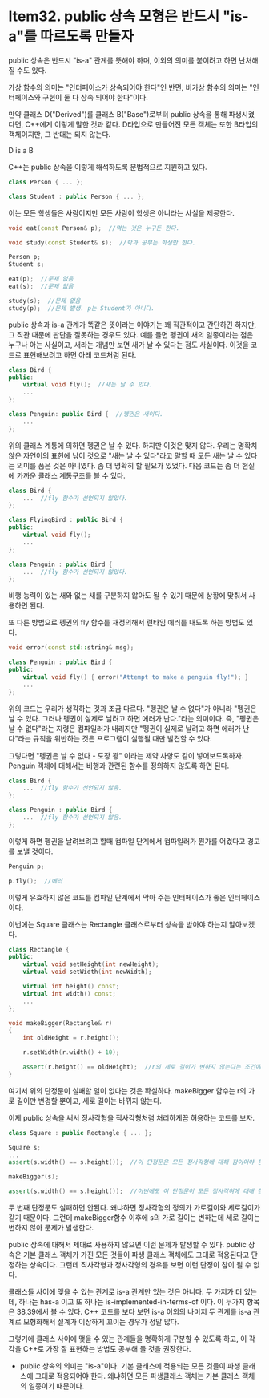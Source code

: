 # Item32. public 상속 모형은 반드시 "is-a"를 따르도록 만들자
public 상속은 반드시 "is-a" 관계를 뜻해야 하며, 이외의 의미를 붙이려고 하면 난처해질 수도 있다.

가상 함수의 의미는 "인터페이스가 상속되어야 한다"인 반면, 비가상 함수의 의미는 "인터페이스와 구현이 둘 다 상속 되어야 한다"이다.

만약 클래스 D("Derived")를 클래스 B("Base")로부터 public 상속을 통해 파생시켰다면, C++에게 이렇게 말한 것과 같다. D타입으로 만들어진 모든 객체는 또한 B타입의 객체이지만, 그 반대는 되지 않는다.

D is a B

C++는 public 상속을 이렇게 해석하도록 문법적으로 지원하고 있다.
```cpp
class Person { ... };

class Student : public Person { ... };
```
이는 모든 학생들은 사람이지만 모든 사람이 학생은 아니라는 사실을 제공한다.
```cpp
void eat(const Person& p);  //먹는 것은 누구든 한다.

void study(const Student& s);  //학과 공부는 학생만 한다.

Person p;
Student s;

eat(p);  //문제 없음
eat(s);  //문제 없음

study(s);  //문제 없음
study(p);  //문제 발생. p는 Student가 아니다.
```
public 상속과 is-a 관계가 똑같은 뜻이라는 이야기는 꽤 직관적이고 간단하긴 하지만, 그 직관 때문에 판단을 잘못하는 경우도 있다. 예를 들면 펭귄이 새의 일종이라는 점은 누구나 아는 사실이고, 새라는 개념만 보면 새가 날 수 있다는 점도 사실이다. 이것을 코드로 표현해보려고 하면 아래 코드처럼 된다.
```cpp
class Bird {
public:
	virtual void fly();  //새는 날 수 있다.
	...
};

class Penguin: public Bird {  //펭귄은 새이다.
	...
};
```
위의 클래스 계통에 의하면 펭귄은 날 수 있다. 하지만 이것은 맞지 않다. 우리는 명확치 않은 자연어의 표현에 낚이 것으로 "새는 날 수 있다"라고 말할 때 모든 새는 날 수 있다는 의미를 품은 것은 아니였다. 좀 더 명확히 할 필요가 있었다. 다음 코드는 좀 더 현실에 가까운 클래스 계통구조를 볼 수 있다.
```cpp
class Bird {
	...  //fly 함수가 선언되지 않았다.
};

class FlyingBird : public Bird {
public:
	virtual void fly();
	...
};

class Penguin : public Bird {
	...  //fly 함수가 선언되지 않았다.
};
```
비행 능력이 있는 새와 없는 새를 구분하지 않아도 될 수 있기 때문에 상황에 맞춰서 사용하면 된다.

또 다른 방법으로 펭귄의 fly 함수를 재정의해서 런타임 에러를 내도록 하는 방법도 있다.
```cpp
void error(const std::string& msg);

class Penguin : public Bird {
public:
	virtual void fly() { error("Attempt to make a penguin fly!"); }
	...
};
```
위의 코드는 우리가 생각하는 것과 조금 다르다. "펭귄은 날 수 없다"가 아니라 "펭귄은 날 수 있다. 그러나 펭귄이 실제로 날려고 하면 에러가 난다."라는 의미이다. 즉, "펭귄은 날 수 없다"라는 지령은 컴파일러가 내리지만 "펭귄이 실제로 날려고 하면 에러가 난다"라는 규칙을 위반하는 것은 프로그램이 실행될 때만 발견할 수 있다.

그렇다면 "펭귄은 날 수 없다 - 도장 꽝" 이라는 제약 사항도 같이 넣어보도록하자. Penguin 객체에 대해서는 비행과 관련된 함수를 정의하지 않도록 하면 된다.
```cpp
class Bird {
	...  //fly 함수가 선언되지 않음.
};

class Penguin : public Bird {
	...  //fly 함수가 선언되지 않음.
};
```
이렇게 하면 펭귄을 날려보려고 할때 컴파일 단계에서 컴파일러가 뭔가를 어겼다고 경고를 보낼 것이다.
```cpp
Penguin p;

p.fly();  //에러
```
이렇게 유효하지 않은 코드를 컴파일 단계에서 막아 주는 인터페이스가 좋은 인터페이스이다.

이번에는 Square 클래스는 Rectangle 클래스로부터 상속을 받아야 하는지 알아보겠다.
```cpp
class Rectangle {
public:
	virtual void setHeight(int newHeight);
	virtual void setWidth(int newWidth);

	virtual int height() const;
	virtual int width() const;
	...
};

void makeBigger(Rectangle& r)
{
	int oldHeight = r.height();

	r.setWidth(r.width() + 10);

	assert(r.height() == oldHeight);  //r의 세로 길이가 변하지 않는다는 조건에 단정문을 건다.
}
```
여기서 위의 단정문이 실패할 일이 없다는 것은 확실하다. makeBigger 함수는 r의 가로 길이만 변경할 뿐이고, 세로 길이는 바뀌지 않는다.

이제 public 상속을 써서 정사각형을 직사각형처럼 처리하게끔 허용하는 코드를 보자.
```cpp
class Square : public Rectangle { ... };

Square s;
...
assert(s.width() == s.height());  //이 단정문은 모든 정사각형에 대해 참이어야 한다.

makeBigger(s);

assert(s.width() == s.height());  //이번에도 이 단정문이 모든 정사각혀에 대해 참이어야 한다.
```
두 번째 단정문도 실패하면 안된다. 왜냐하면 정사각형의 정의가 가로길이와 세로길이가 같기 때문이다. 그런데 makeBigger함수 이후에 s의 가로 길이는 변하는데 세로 길이는 변하지 않아 문제가 발생한다.

public 상속에 대해서 제대로 사용하지 않으면 이런 문제가 발생할 수 있다. public 상속은 기본 클래스 객체가 가진 모든 것들이 파생 클래스 객체에도 그대로 적용된다고 단정하는 상속이다. 그런데 직사각형과 정사각형의 경우를 보면 이런 단정이 참이 될 수 없다.

클래스들 사이에 맺을 수 있는 관계로 is-a 관계만 있는 것은 아니다. 두 가지가 더 있는데, 하나는 has-a 이고 또 하나는 is-implemented-in-terms-of 이다. 이 두가지 항목은 38,39에서 볼 수 있다. C++ 코드를 보다 보면 is-a 이외의 나머지 두 관계를 is-a 관계로 모형화해서 설계가 이상하게 꼬이는 경우가 정말 많다.

그렇기에 클래스 사이에 맺을 수 있는 관계들을 명확하게 구분할 수 있도록 하고, 이 각각을 C++로 가장 잘 표현하는 방법도 공부해 둘 것을 권장한다.


+ public 상속의 의미는 "is-a"이다. 기본 클래스에 적용되는 모든 것들이 파생 클래스에 그대로 적용되어야 한다. 왜냐하면 모든 파생클래스 객체는 기본 클래스 객체의 일종이기 때문이다.